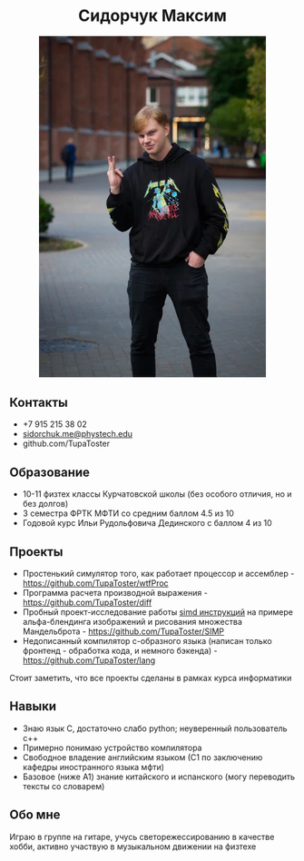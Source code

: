 <center> <h1> Сидорчук Максим </h1> </center>

<p align="center">
    <img src="me.jpg" width="400px" alt="буквально я">
</p>

## Контакты

* +7 915 215 38 02
* sidorchuk.me@phystech.edu
* github.com/TupaToster

## Образование

* 10-11 физтех классы Курчатовской школы (без особого отличия, но и без долгов)
* 3 семестра ФРТК МФТИ со средним баллом 4.5 из 10
* Годовой курс Ильи Рудольфовича Дединского с баллом 4 из 10

## Проекты

* Простенький симулятор того, как работает процессор и ассемблер - https://github.com/TupaToster/wtfProc
* Программа расчета производной выражения - https://github.com/TupaToster/diff
* Пробный проект-исследование работы [simd инструкций](https://en.wikipedia.org/wiki/Single_instruction,_multiple_data) на примере альфа-блендинга изображений и рисования множества Мандельброта - https://github.com/TupaToster/SIMP
* Недописанный компилятор с-образного языка (написан только фронтенд - обработка кода, и немного бэкенда) - https://github.com/TupaToster/lang

Стоит заметить, что все проекты сделаны в рамках курса информатики

## Навыки

* Знаю язык С, достаточно слабо python; неуверенный пользователь с++
* Примерно понимаю устройство компилятора
* Свободное владение английским языком (С1 по заключению кафедры иностранного языка мфти)
* Базовое (ниже А1) знание китайского и испанского (могу переводить тексты со словарем)

## Обо мне

Играю в группе на гитаре, учусь светорежессированию в качестве хобби, активно участвую в музыкальном движении на физтехе
